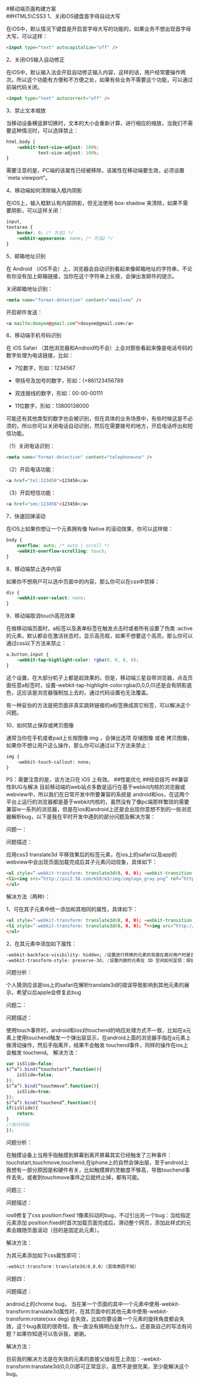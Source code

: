 #移动端页面构建方案    
##HTML5\CSS3
1、关闭iOS键盘首字母自动大写    

在iOS中，默认情况下键盘是开启首字母大写的功能的，如果业务不想出现首字母大写，可以这样：
```html
<input type="text" autocapitalize="off" />
```

2、关闭iOS输入自动修正

在iOS中，默认输入法会开启自动修正输入内容，这样的话，用户经常要操作两次。所以这个功能有方便和不方便之处，如果有些业务不需要这个功能，可以通过前端代码关闭。

```html
<input type="text" autocorrect="off" />
```

3、禁止文本缩放

当移动设备横竖屏切换时，文本的大小会重新计算，进行相应的缩放，当我们不需要这种情况时，可以选择禁止：
```css
html,body {
    -webkit-text-size-adjust: 100%;
            text-size-adjust: 100%;
}
```
需要注意的是，PC端的该属性已经被移除，该属性在移动端要生效，必须设置 `meta viewport"。


4、移动端如何清除输入框内阴影

在iOS上，输入框默认有内部阴影，但无法使用 box-shadow 来清除，如果不需要阴影，可以这样关闭：
```css
input,
textarea {
    border: 0; /* 方法1 */
    -webkit-appearance: none; /* 方法2 */
}
```

5、邮箱地址识别

在 Android （iOS不会）上，浏览器会自动识别看起来像邮箱地址的字符串，不论有你没有加上邮箱链接，当你在这个字符串上长按，会弹出发邮件的提示。

关闭邮箱地址识别：
```html
<meta name="format-detection" content="email=no" />
```
开启邮件发送：
```html
<a mailto:dooyoe@gmail.com">dooyoe@gmail.com</a>
```

6、移动端手机号码识别

在 iOS Safari （其他浏览器和Android均不会）上会对那些看起来像是电话号码的数字处理为电话链接，比如：

* 7位数字，形如：1234567

* 带括号及加号的数字，形如：(+86)123456789

* 双连接线的数字，形如：00-00-00111

* 11位数字，形如：13800138000

可能还有其他类型的数字也会被识别，但在具体的业务场景中，有些时候这是不必须的，所以你可以关闭电话自动识别，然后在需要拨号的地方，开启电话呼出和短信功能。

（1）关闭电话识别：
```html
<meta name="format-detection" content="telephone=no" />
```
（2）开启电话功能：
```html
<a href="tel:123456">123456</a>
```
（3）开启短信功能：
```html
<a href="sms:123456">123456</a>
```

7、快速回弹滚动

在iOS上如果你想让一个元素拥有像 Native 的滚动效果，你可以这样做：
```css
body {
    overflow: auto; /* auto | scroll */
    -webkit-overflow-scrolling: touch;
}
```

8、移动端禁止选中内容

如果你不想用户可以选中页面中的内容，那么你可以在css中禁掉：
```css
div {
    -webkit-user-select: none;
}
```


9、移动端取消touch高亮效果

在做移动端页面时，a标签以及表单标莶在触发点击时或者所有设置了伪类 :active 的元素，默认都会在激活状态时，显示高亮框，如果不想要这个高亮，那么你可以通过css以下方法来禁止：
```css
a,button,input {
    -webkit-tap-highlight-color: rgba(0, 0, 0, 0);
}
```
这个设置，在大部分机子上都是起效果的。但是，移动端三星自带浏览器，点击页面任意a标签时，设置-webkit-tap-highlight-color:rgba(0,0,0,0)还是会有阴影底色，这应该是浏览器强制加上去的，通过代码设置也无法覆盖。

有一种妥协的方法是把页面非真实跳转链接的a标签换成其它标签，可以解决这个问题。


10、如何禁止保存或拷贝图像

通常当你在手机或者pad上长按图像 img ，会弹出选项 存储图像 或者 拷贝图像，如果你不想让用户这么操作，那么你可以通过以下方法来禁止：
```html
img {
    -webkit-touch-callout: none;
}
```
PS：需要注意的是，该方法只在 iOS 上有效。
##性能优化
##经验技巧
##兼容性BUG与解决
目前移动端的web站点多数是运行在基于webkit内核的浏览器或webview中，所以我们在日常开发中所要兼容的系统是 android和ios，在这两个平台上运行的浏览器都是基于webkit内核的，虽然没有了像pc端那样繁琐的需要兼容ie一系列的浏览器，但是在ios和android上还是会出现你意想不到的一些浏览器解析bug，以下是我在平时开发中遇到的部分问题及解决方案：

问题一：

问题描述：

应用css3 translate3d 平移效果后的标签元素，在ios上的safari以及app的webview中会出现页面加载完成后其子元素闪动现象，具体如下：
```html
<ul style=”-webkit-transform: translate3d(0, 0, 0); -webkit-transition: 0ms; “>
<li><img src=”http://pic2.58.com/m58/m3/img/imglogo_gray.png” ref=”http://1.pic.58control.cn/p1/big/n_22998799743506.jpg”></li>
</ul>
```
解决方法（两种）：

1、可在其子元素中统一添加和其相同的属性，具体如下：
```html
<ul style=”-webkit-transform: translate3d(0, 0, 0); -webkit-transition: 0ms; “>
<li style=”-webkit-transform: translate3d(0, 0, 0); “><img src=”http://pic2.58.com/m58/m3/img/imglogo_gray.png” ref=”http://1.pic.58control.cn/p1/big/n_22998799743506.jpg”></li>
</ul>
```
2、在其元素中添加如下属性：
```css
-webkit-backface-visibility: hidden; (设置进行转换的元素的背面在面对用户时是否可见：隐藏）
-webkit-transform-style: preserve-3d; (设置内嵌的元素在 3D 空间如何呈现：保留 3D ）
```
问题分析：

个人猜测应该是ios上的safari在解析translate3d的错误导致影响到其他元素的展示，希望以后apple会修复此bug

问题二：

问题描述：

使用touch事件时，android和ios对touchend的响应处理方式不一致，比如在a元素上使用touchend触发一个弹出层显示，在android上面的浏览器手指在a元素上做滑动操作，然后手指离开，结果不会触发 touchend事件，同样的操作在ios上会触发 touchend。
解决方法：
```javascript
var isSlide=false;
$(“a”).bind(“touchstart”,function(){
    isSlide=false;
});
$(“a”).bind(“touchmove”,function(){
    isSlide=true;
});
$(“a”).bind(“touchend”,function(){
if(isSlide){
    return;
}
//执行代码
});
```
问题分析：

在触摸设备上当用手指触摸到屏幕到离开屏幕其实已经触发了三种事件：touchstart,touchmove,touchend,在iphone上的自然会弹出层，至于android上我想有一部分原因是和硬件有关，比如触摸屏的灵敏度不够高，导致touchend事件丢失，或者到touchmove事件之后就终止掉，都有可能。

问题三：

问题描述：

ios6修复了css position:fixed 1像素抖动的bug，不过引出另一个bug：当给指定元素添加 position:fixed时首次加载页面完成后，滑动整个网页，添加此样式的元素会跟随页面滚动（目的是固定此元素）。

解决方法：

为其元素添加如下css属性即可：
```css
-webkit-transform：translate3d(0,0,0)（具体原因不知）
```

问题四：

问题描述：

android上的chrome bug， 当在某一个页面的其中一个元素中使用-webkit-transform:translate3d属性时，在其页面中的其他元素中使用-webkit-transform:rotate(xxx deg) 会失效，比如你要设置一个元素的旋转角度都会失效，这个bug表现的很奇怪，我一直没有搞明白是为什么，还是我自己的写法有问题？如果你知道可以告诉我，谢谢。

解决方法：

目前我的解决方法是在失效的元素的直接父级标签上添加：-webkit-transform:translate3d(0,0,0)即可正常显示，虽然不是很完美，至少能解决这个bug。